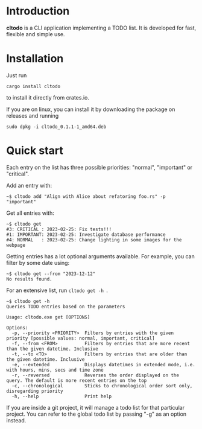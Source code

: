 # Introduction

**cltodo** is a CLI application implementing a TODO list. It is developed for fast, flexible and simple use.

# Installation

Just run

```console
cargo install cltodo
```

to install it directly from crates.io.

If you are on linux, you can install it by downloading the package on releases and running

```console
sudo dpkg -i cltodo_0.1.1-1_amd64.deb
```

# Quick start

Each entry on the list has three possible priorities: "normal", "important" or "critical".

Add an entry with:

```console
~$ cltodo add "Align with Alice about refatoring foo.rs" -p "important"
```

Get all entries with:

```console
~$ cltodo get
#3: CRITICAL : 2023-02-25: Fix tests!!!
#1: IMPORTANT: 2023-02-25: Investigate database performance
#4: NORMAL   : 2023-02-25: Change lighting in some images for the webpage
```

Getting entries has a lot optional arguments available. For example, you can filter by some date using:

```console
~$ cltodo get --from "2023-12-12"
No results found.
```

For an extensive list, run `cltodo get -h `.

```console
~$ cltodo get -h
Queries TODO entries based on the parameters

Usage: cltodo.exe get [OPTIONS]

Options:
  -p, --priority <PRIORITY>  Filters by entries with the given priority [possible values: normal, important, critical]
  -f, --from <FROM>          Filters by entries that are more recent than the given datetime. Inclusive
  -t, --to <TO>              Filters by entries that are older than the given datetime. Inclusive
  -e, --extended             Displays datetimes in extended mode, i.e. with hours, mins, secs and time zone
  -r, --reversed             Reverses the order displayed on the query. The default is more recent entries on the top
  -c, --chronological        Sticks to chronological order sort only, disregarding priority
  -h, --help                 Print help
```

If you are inside a git project, it will manage a todo list for that particular project. You can refer to the global todo list by passing "-g" as an option instead.
